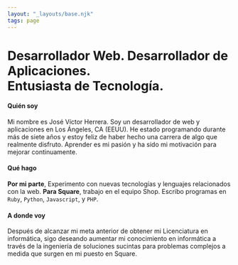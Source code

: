 ```yaml
---
layout: "_layouts/base.njk"
tags: page
---
```

<div class="headline mb-4"><h1>Desarrollador Web. Desarrollador de Aplicaciones.<br />Entusiasta de Tecnología.</h1></div>

#### Quién soy

Mi nombre es José Víctor Herrera. Soy un desarrollador de web y aplicaciones en Los Ángeles, CA (EEUU).
He estado programando durante más de siete años y estoy feliz de haber hecho una carrera de algo que realmente disfruto.
Aprender es mi pasión y ha sido mi motivación para mejorar continuamente.

#### Qué hago

**Por mi parte**, Experimento con nuevas tecnologías y lenguajes relacionados con la web.
**Para Square**, trabajo en el equipo Shop.
Escribo programas en `Ruby`, `Python`, `Javascript`, y `PHP`.

#### A donde voy
Después de alcanzar mi meta anterior de obtener mi Licenciatura en informática,
sigo deseando aumentar mi conocimiento en informática a través de la ingeniería
de soluciones sucintas para problemas complejos a medida que surgen en mi puesto
en Square.

